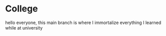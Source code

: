 # College
hello everyone, this main branch is where I immortalize everything I learned while at university
